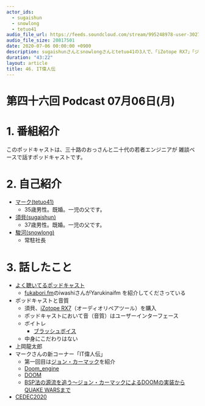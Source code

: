 ```yaml
---
actor_ids:
  - sugaishun
  - snowlong
  - tetuo41
audio_file_url: https://feeds.soundcloud.com/stream/995248978-user-302747142-yarukinai-46-2020-07-06.mp3
audio_file_size: 20817501
date: 2020-07-06 00:00:00 +0900
description: sugaishunさんとsnowlongさんとtetuo41の3人で、「iZotope RX7」「ジョン・カーマック」「ゲーム業界」について話しました。
duration: "43:22"
layout: article
title: 46. IT偉人伝
---
```


# 第四十六回 Podcast 07月06日(月)

# 1. 番組紹介
  このポッドキャストは、三十路のおっさんと二十代の若者エンジニアが
  雑談ベースで話すポッドキャストです。

# 2. 自己紹介
- [マーク(tetuo41)](https://twitter.com/tetuo41)
  - 35歳男性。既婚。一児の父です。
- [須貝(sugaishun)](https://twitter.com/sugaishun)
  - 37歳男性。既婚。一児の父です。
- [駿河(snowlong)](https://twitter.com/_snowlong)
  - 常駐社長

# 3. 話したこと
- [よく聴いてるポッドキャスト](https://iwashi.co/2020/06/27/Podcasts2020)
  - [fukabori.fm](https://fukabori.fm/)のiwashiさんがYarukinaifm を紹介してくださっている
- ポッドキャストと音質
  - 須貝、[iZotope RX7](https://www.izotope.com/en/products/rx.html)（オーディオリペアツール）を購入
  - ポッドキャストにおいて音（音質）はユーザーインターフェース
  - ボイトレ
    - [ブラッシュボイス](https://brushvoice.net/)
  - 中身にこだわりはない
- 上岡龍太郎
- マークさんの新コーナー「IT偉人伝」
  - 第一回目は[ジョン・カーマック](https://ja.wikipedia.org/wiki/%E3%82%B8%E3%83%A7%E3%83%B3%E3%83%BBD%E3%83%BB%E3%82%AB%E3%83%BC%E3%83%9E%E3%83%83%E3%82%AF)を紹介
  - [Doom_engine](https://ja.wikipedia.org/wiki/Doom_engine)
  - [DOOM](https://github.com/id-Software/DOOM)
  - [BSP法の源流を追う～ジョン・カーマックによるDOOMの実装からQUAKE WARSまで](http://blogai.igda.jp/article/29853941.html)
- [CEDEC2020](https://cedec.cesa.or.jp/2020/)

